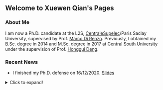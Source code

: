 ## Welcome to Xuewen Qian's Pages


### About Me

I am now a Ph.D. candidate at the L2S, [CentraleSupelec](https://www.centralesupelec.fr/)/Paris Saclay University, supervised by Prof. [Marco Di Renzo](https://scholar.google.com/citations?user=5dRt0OoAAAAJ&hl=en). Previously, I obtained my B.Sc. degree in 2014 and M.Sc. degree in 2017 at [Central South University](http://en.csu.edu.cn/) under the supervision of Prof. [Honggui Deng](https://www.researchgate.net/profile/Honggui_Deng2).


### Recent News


- I finished my Ph.D. defense on 16/12/2020. [Slides](./PDF/PHD_defense_slides_qxw.pdf)
<details>
  <summary>Click to expand!</summary>

  - 29/11/2020. I submitted an IEEE WCL paper, titled "Mutual Coupling and Unit Cell Aware Optimization for Reconfigurable Intelligent Surfaces". [PDF](./PDF/PHD_defense_slides_qxw.pdf)
  - 30/08/2020. I submitted an IEEE Transaction on Communication paper, titled "K-Means Clustering-Aided Non-Coherent Detection for Molecular Communications". [PDF](./PDF/PHD_defense_slides_qxw.pdf)

</details>
